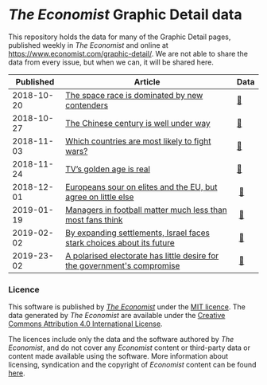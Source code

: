 # _The Economist_ Graphic Detail data

This repository holds the data for many of the Graphic Detail pages, published weekly in _The Economist_ and online at https://www.economist.com/graphic-detail/. We are not able to share the data from every issue, but when we can, it will be shared here.

| Published  | Article                                        | Data    |
|------------|------------------------------------------------|---------|
| 2018-10-20 | [The space race is dominated by new contenders](https://www.economist.com/graphic-detail/2018/10/18/the-space-race-is-dominated-by-new-contenders) | [:link:](https://github.com/TheEconomist/graphic-detail-data/tree/master/data/2018-10-20_space-launches) |
| 2018-10-27 | [The Chinese century is well under way](https://www.economist.com/graphic-detail/2018/10/27/the-chinese-century-is-well-under-way) | [:link:](https://github.com/TheEconomist/graphic-detail-data/tree/master/data/2018-10-27_chinese-century) |
| 2018-11-03 | [Which countries are most likely to fight wars?](https://www.economist.com/graphic-detail/2018/11/10/which-countries-are-most-likely-to-fight-wars) | [:link:](https://github.com/TheEconomist/graphic-detail-data/tree/master/data/2018-11-03-war-fighting) |
| 2018-11-24 | [TV’s golden age is real](https://www.economist.com/graphic-detail/2018/11/24/tvs-golden-age-is-real) | [:link:](https://github.com/TheEconomist/graphic-detail-data/tree/master/data/2018-11-24_tv-ratings) |
| 2018-12-01 | [Europeans sour on elites and the EU, but agree on little else](https://www.economist.com/graphic-detail/2018/12/01/europeans-sour-on-elites-and-the-eu-but-agree-on-little-else) | [:link:](https://github.com/TheEconomist/graphic-detail-data/tree/master/data/2018-12-01_populism-europe) |
| 2019-01-19 | [Managers in football matter much less than most fans think](https://www.economist.com/graphic-detail/2019/01/19/managers-in-football-matter-much-less-than-most-fans-think) | [:link:](https://github.com/TheEconomist/graphic-detail-data/tree/master/data/2019-01-19_football_managers) |
| 2019-02-02 | [By expanding settlements, Israel faces stark choices about its future](https://www.economist.com/graphic-detail/2019/02/02/israels-growing-settlements-force-stark-choices-about-its-future) | [:link:](https://github.com/TheEconomist/graphic-detail-data/tree/master/data/2019-02-02_future-of-the-holy-land) |
| 2019-23-02 | [A polarised electorate has little desire for the government's compromise](https://www.economist.com/graphic-detail/2019/02/23/british-voters-are-unimpressed-by-theresa-mays-brexit-deal) | [:link:](https://github.com/TheEconomist/graphic-detail-data/tree/master/data/2019-02-23_opinion-on-brexit) |


### Licence

This software is published by _[The Economist](https://www.economist.com)_ under the [MIT licence](https://opensource.org/licenses/MIT). The data generated by _The Economist_ are available under the [Creative Commons Attribution 4.0 International License](https://creativecommons.org/licenses/by/4.0/).

The licences include only the data and the software authored by _The Economist_, and do not cover any _Economist_ content or third-party data or content made available using the software. More information about licensing, syndication and the copyright of _Economist_ content can be found [here](https://www.economist.com/rights/).
